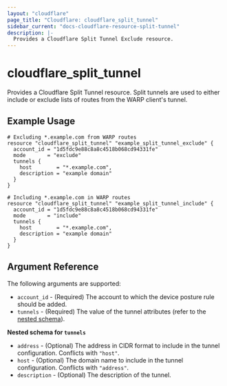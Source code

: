 ```yaml
---
layout: "cloudflare"
page_title: "Cloudflare: cloudflare_split_tunnel"
sidebar_current: "docs-cloudflare-resource-split-tunnel"
description: |-
  Provides a Cloudflare Split Tunnel Exclude resource.
---
```


# cloudflare_split_tunnel

Provides a Cloudflare Split Tunnel resource. Split tunnels are used to either
include or exclude lists of routes from the WARP client's tunnel.

## Example Usage

```hcl
# Excluding *.example.com from WARP routes
resource "cloudflare_split_tunnel" "example_split_tunnel_exclude" {
  account_id = "1d5fdc9e88c8a8c4518b068cd94331fe"
  mode       = "exclude"
  tunnels {
    host        = "*.example.com",
    description = "example domain"
  }
}

# Including *.example.com in WARP routes
resource "cloudflare_split_tunnel" "example_split_tunnel_include" {
  account_id = "1d5fdc9e88c8a8c4518b068cd94331fe"
  mode       = "include"
  tunnels {
    host        = "*.example.com",
    description = "example domain"
  }
}
```

## Argument Reference

The following arguments are supported:

- `account_id` - (Required) The account to which the device posture rule should be added.
- `tunnels` - (Required) The value of the tunnel attributes (refer to the [nested schema](#nestedblock--tunnels)).

<a id="nestedblock--tunnels"></a>
**Nested schema for `tunnels`**

- `address` - (Optional) The address in CIDR format to include in the tunnel configuration. Conflicts with `"host"`.
- `host` - (Optional) The domain name to include in the tunnel configuration. Conflicts with `"address"`.
- `description` - (Optional) The description of the tunnel.
